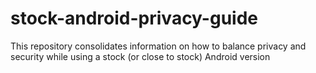 # stock-android-privacy-guide
This repository consolidates information on how to balance privacy and security while using a stock (or close to stock) Android version
